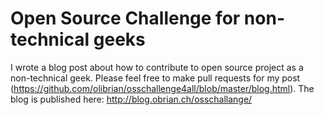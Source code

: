 # Open Source Challenge for non-technical geeks
I wrote a blog post about how to contribute to open source project as a non-technical geek. Please feel free to make pull requests for my post (https://github.com/olibrian/osschallenge4all/blob/master/blog.html).
The blog is published here: http://blog.obrian.ch/osschallange/
